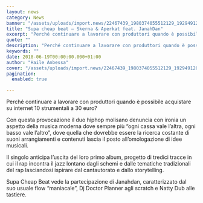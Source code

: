 ```yaml
---
layout: news
category: News
banner: "/assets/uploads/import.news/22467439_1980374055512129_1929491201301149875_o-640x360.jpg"
title: "Supa cheap beat – Skerna & Aperkat feat. JanahDan"
excerpt: "Perché continuare a lavorare con produttori quando è possibile acquistare su internet 10 strumentali a 30 euro? Con questa provocazione il duo hiphop molisano denuncia con ironia un aspetto della musica moderna dove sempre più “ogni cassa vale l’altra, ogni basso vale l’altro”, dove quella che dovrebbe essere la ricerca costante di suoni arrangiamenti e [&hellip"
quote: ""
description: "Perché continuare a lavorare con produttori quando è possibile acquistare su internet 10 strumentali a 30 euro? Con questa provocazione il duo hiphop molisano denuncia con ironia un aspetto della musica moderna dove sempre più “ogni cassa vale l’altra, ogni basso vale l’altro”, dove quella che dovrebbe essere la ricerca costante di suoni arrangiamenti e [&hellip"
keywords: ""
date: 2018-06-19T00:00:00.000+01:00
author: "Haile Anbessa"
cover: "/assets/uploads/import.news/22467439_1980374055512129_1929491201301149875_o-640x360.jpg"
pagination:
  enabled: true

---
```


Perché continuare a lavorare con produttori quando è possibile acquistare su internet 10 strumentali a 30 euro?

Con questa provocazione il duo hiphop molisano denuncia con ironia un aspetto della musica moderna dove sempre più “ogni cassa vale l’altra, ogni basso vale l’altro”, dove quella che dovrebbe essere la ricerca costante di suoni arrangiamenti e contenuti lascia il posto all’omologazione di idee musicali.

Il singolo anticipa l’uscita del loro primo album, progetto di tredici tracce in cui il rap incontra il jazz lontano dagli schemi e dalle tematiche tradizionali del rap lasciandosi ispirare dal cantautorato e dallo storytelling.

Supa Cheap Beat vede la partecipazione di Janahdan, caratterizzato dal suo usuale flow “maniacale”, Dj Doctor Planner agli scratch e Natty Dub alle tastiere.